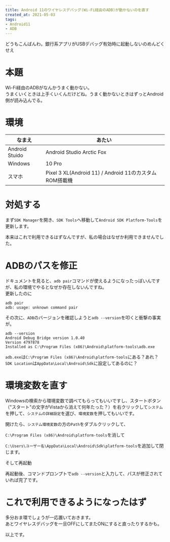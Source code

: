 ```yaml
---
title: Android 11のワイヤレスデバッグ(Wi-Fi経由のADB)が動かないのを直す
created_at: 2021-05-03
tags:
- Android11
- ADB
---
```


どうもこんばんわ。銀行系アプリがUSBデバッグ有効時に起動しないのめんどくせえ

# 本題
Wi-Fi経由のADBがなんかうまく動かない。  
うまくいくときは上手くいくんだけどね。うまく動かないときはずっとAndroid側が読み込んでる。

# 環境

|なまえ|あたい|
|---|---|
|Android Stuido|Android Studio Arctic Fox | 2020.3.1 Canary 14|
|Windows|10 Pro|
|スマホ|Pixel 3 XL(Android 11) / Android 11のカスタムROM搭載機|

# 対処する
まず`SDK Manager`を開き、`SDK Tools`へ移動して`Android SDK Platform-Tools`を更新します。  

本来はこれで利用できるはずなんですが、私の場合はなぜか利用できませんでした。

# ADBのパスを修正
ドキュメントを見ると、`adb pair`コマンドが使えるようになったっぽいんですが、私の環境でやるとなぜか存在しないんですね。  
更新したのに

```
adb pair
adb: usage: unknown command pair
```

その次に、`ADB`のバージョンを確認しようと`adb --version`を叩くと衝撃の事実が。

```
adb --version
Android Debug Bridge version 1.0.40
Version 4797878
Installed as C:\Program Files (x86)\Android\platform-tools\adb.exe
```

`adb.exe`は`C:\Program Files (x86)\Android\platform-tools`にある？あれ？  
`SDK Location`は`AppData\Local\Android\Sdk`に設定してあるのに？

# 環境変数を直す
Windowsの検索から環境変数で調べてもらってもいいですし、スタートボタン（"スタート"の文字がVistaから消えて何年たった？）を右クリックして`システム`を押して、`システムの詳細設定`を選び、`環境変数`を押してもいいです。

開けたら、`システム環境変数`の方の`Path`をダブルクリックして、

`C:\Program Files (x86)\Android\platform-tools`を消して

`C:\Users\ユーザー名\AppData\Local\Android\Sdk\platform-tools`を追加して閉じます。

そして再起動

再起動後、コマンドプロンプトで`adb --version`と入力して、パスが修正されていれば完了です。

# これで利用できるようになったはず
多分おま環でしょうが一応置いておきます。  
あとワイヤレスデバッグを一旦OFFにしてまたONにすると直ったりするかも。

以上です。